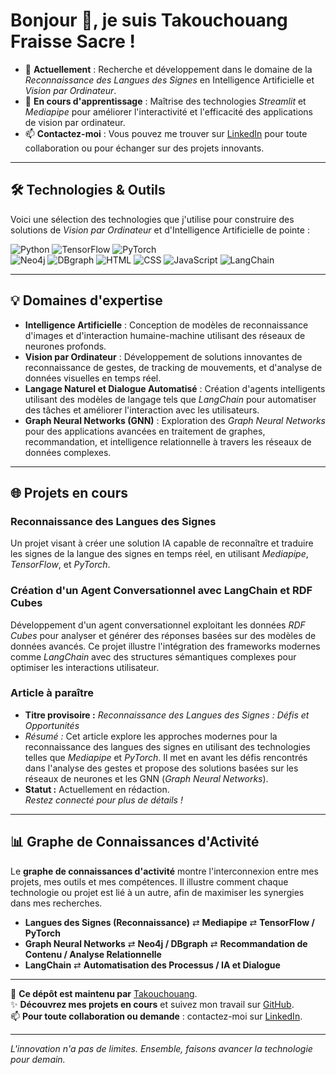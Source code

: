 # Bonjour 👋, je suis Takouchouang Fraisse Sacre !

- 🔭 **Actuellement** : Recherche et développement dans le domaine de la *Reconnaissance des Langues des Signes* en Intelligence Artificielle et *Vision par Ordinateur*.
- 🌱 **En cours d'apprentissage** : Maîtrise des technologies *Streamlit* et *Mediapipe* pour améliorer l'interactivité et l'efficacité des applications de vision par ordinateur.
- 📫 **Contactez-moi** : Vous pouvez me trouver sur [LinkedIn](https://www.linkedin.com/in/takouchouang-fraisse-sacre-a0761a312/) pour toute collaboration ou pour échanger sur des projets innovants.

---

## 🛠 Technologies & Outils

Voici une sélection des technologies que j'utilise pour construire des solutions de *Vision par Ordinateur* et d'Intelligence Artificielle de pointe :

![Python](https://img.shields.io/badge/Python-blue?style=flat&logo=python)  ![TensorFlow](https://img.shields.io/badge/TensorFlow-orange?style=flat&logo=tensorflow)  ![PyTorch](https://img.shields.io/badge/PyTorch-red?style=flat&logo=pytorch)  
![Neo4j](https://img.shields.io/badge/Neo4j-lightblue?style=flat&logo=neo4j) ![DBgraph](https://img.shields.io/badge/DBgraph-gray?style=flat) ![HTML](https://img.shields.io/badge/HTML5-orange?style=flat&logo=html5)
![CSS](https://img.shields.io/badge/CSS3-blue?style=flat&logo=css3)  ![JavaScript](https://img.shields.io/badge/JavaScript-yellow?style=flat&logo=javascript) ![LangChain](https://img.shields.io/badge/LangChain-lightgreen?style=flat&logo=python)

---

## 💡 Domaines d'expertise

- **Intelligence Artificielle** : Conception de modèles de reconnaissance d'images et d'interaction humaine-machine utilisant des réseaux de neurones profonds.
- **Vision par Ordinateur** : Développement de solutions innovantes de reconnaissance de gestes, de tracking de mouvements, et d'analyse de données visuelles en temps réel.
- **Langage Naturel et Dialogue Automatisé** : Création d'agents intelligents utilisant des modèles de langage tels que *LangChain* pour automatiser des tâches et améliorer l'interaction avec les utilisateurs.
- **Graph Neural Networks (GNN)** : Exploration des *Graph Neural Networks* pour des applications avancées en traitement de graphes, recommandation, et intelligence relationnelle à travers les réseaux de données complexes.

---

## 🌐 Projets en cours

### Reconnaissance des Langues des Signes
Un projet visant à créer une solution IA capable de reconnaître et traduire les signes de la langue des signes en temps réel, en utilisant *Mediapipe*, *TensorFlow*, et *PyTorch*.  

### Création d'un Agent Conversationnel avec LangChain et RDF Cubes
Développement d'un agent conversationnel exploitant les données *RDF Cubes* pour analyser et générer des réponses basées sur des modèles de données avancés. Ce projet illustre l'intégration des frameworks modernes comme *LangChain* avec des structures sémantiques complexes pour optimiser les interactions utilisateur.

### **Article à paraître**
- **Titre provisoire :** *Reconnaissance des Langues des Signes : Défis et Opportunités*  
- *Résumé :* Cet article explore les approches modernes pour la reconnaissance des langues des signes en utilisant des technologies telles que *Mediapipe* et *PyTorch*. Il met en avant les défis rencontrés dans l'analyse des gestes et propose des solutions basées sur les réseaux de neurones et les GNN (*Graph Neural Networks*).  
- **Statut :** Actuellement en rédaction.  
*Restez connecté pour plus de détails !*

---

## 📊 Graphe de Connaissances d'Activité

Le **graphe de connaissances d'activité** montre l'interconnexion entre mes projets, mes outils et mes compétences. Il illustre comment chaque technologie ou projet est lié à un autre, afin de maximiser les synergies dans mes recherches.

- **Langues des Signes (Reconnaissance)** ⇄ **Mediapipe** ⇄ **TensorFlow / PyTorch**
- **Graph Neural Networks** ⇄ **Neo4j / DBgraph** ⇄ **Recommandation de Contenu / Analyse Relationnelle**
- **LangChain** ⇄ **Automatisation des Processus / IA et Dialogue**

---

🌟 **Ce dépôt est maintenu par** [Takouchouang](https://github.com/Takouchouang).  
✨ **Découvrez mes projets en cours** et suivez mon travail sur [GitHub](https://github.com/Takouchouang).  
📫 **Pour toute collaboration ou demande** : contactez-moi sur [LinkedIn](https://www.linkedin.com/in/takouchouang-fraisse-sacre-a0761a312/).

---

*L'innovation n'a pas de limites. Ensemble, faisons avancer la technologie pour demain.*

